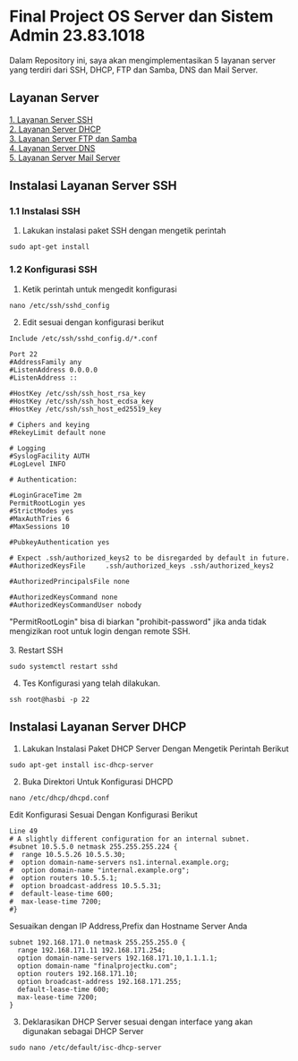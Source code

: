 # Final Project OS Server dan Sistem Admin 23.83.1018
Dalam Repository ini, saya akan mengimplementasikan 5 layanan server yang terdiri dari SSH, DHCP, FTP dan Samba, DNS dan Mail Server.

## Layanan Server
<a href="#ssh">1. Layanan Server SSH</a> <br>
<a href="#dhcp">2. Layanan Server DHCP</a> <br>
<a href="#">3. Layanan Server FTP dan Samba</a> <br>
<a href="#">4. Layanan Server DNS</a> <br>
<a href="#">5. Layanan Server Mail Server</a> <br>

<h2 id="ssh">Instalasi Layanan Server SSH</h2>

### 1.1 Instalasi SSH
1. Lakukan instalasi paket SSH dengan mengetik perintah
```
sudo apt-get install
```
### 1.2 Konfigurasi SSH
1. Ketik perintah untuk mengedit konfigurasi
```
nano /etc/ssh/sshd_config
```
2. Edit sesuai dengan konfigurasi berikut
```
Include /etc/ssh/sshd_config.d/*.conf

Port 22
#AddressFamily any
#ListenAddress 0.0.0.0
#ListenAddress ::

#HostKey /etc/ssh/ssh_host_rsa_key
#HostKey /etc/ssh/ssh_host_ecdsa_key
#HostKey /etc/ssh/ssh_host_ed25519_key

# Ciphers and keying
#RekeyLimit default none

# Logging
#SyslogFacility AUTH
#LogLevel INFO

# Authentication:

#LoginGraceTime 2m
PermitRootLogin yes
#StrictModes yes
#MaxAuthTries 6
#MaxSessions 10

#PubkeyAuthentication yes

# Expect .ssh/authorized_keys2 to be disregarded by default in future.
#AuthorizedKeysFile     .ssh/authorized_keys .ssh/authorized_keys2

#AuthorizedPrincipalsFile none

#AuthorizedKeysCommand none
#AuthorizedKeysCommandUser nobody
```
"PermitRootLogin" bisa di biarkan "prohibit-password" jika anda tidak mengizikan root untuk login dengan remote SSH. <br> <br>
3. Restart SSH
```
sudo systemctl restart sshd
```
4. Tes Konfigurasi yang telah dilakukan.
```
ssh root@hasbi -p 22
```
<h2 id="dhcp">Instalasi Layanan Server DHCP</h2>

1. Lakukan Instalasi Paket DHCP Server Dengan Mengetik Perintah Berikut
```
sudo apt-get install isc-dhcp-server
```
2. Buka Direktori Untuk Konfigurasi DHCPD
```
nano /etc/dhcp/dhcpd.conf
```
Edit Konfigurasi Sesuai Dengan Konfigurasi Berikut
```
Line 49
# A slightly different configuration for an internal subnet.
#subnet 10.5.5.0 netmask 255.255.255.224 {
#  range 10.5.5.26 10.5.5.30;
#  option domain-name-servers ns1.internal.example.org;
#  option domain-name "internal.example.org";
#  option routers 10.5.5.1;
#  option broadcast-address 10.5.5.31;
#  default-lease-time 600;
#  max-lease-time 7200;
#}
```
Sesuaikan dengan IP Address,Prefix dan Hostname Server Anda
```
subnet 192.168.171.0 netmask 255.255.255.0 {
  range 192.168.171.11 192.168.171.254;
  option domain-name-servers 192.168.171.10,1.1.1.1;
  option domain-name "finalprojectku.com";
  option routers 192.168.171.10;
  option broadcast-address 192.168.171.255;
  default-lease-time 600;
  max-lease-time 7200;
}
```
3. Deklarasikan DHCP Server sesuai dengan interface yang akan digunakan sebagai DHCP Server
```
sudo nano /etc/default/isc-dhcp-server
```
